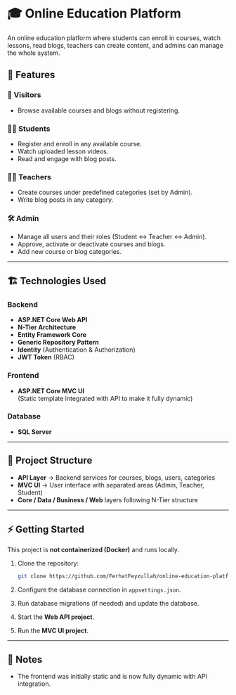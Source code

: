 # 🎓 Online Education Platform

An online education platform where students can enroll in courses, watch lessons, read blogs, teachers can create content, and admins can manage the whole system.  

## 🚀 Features

### 👥 Visitors
- Browse available courses and blogs without registering.

### 🧑‍🎓 Students
- Register and enroll in any available course.
- Watch uploaded lesson videos.
- Read and engage with blog posts.

### 🧑‍🏫 Teachers
- Create courses under predefined categories (set by Admin).
- Write blog posts in any category.

### 🛠️ Admin
- Manage all users and their roles (Student ↔ Teacher ↔ Admin).
- Approve, activate or deactivate courses and blogs.
- Add new course or blog categories.

---

## 🏗️ Technologies Used

### Backend
- **ASP.NET Core Web API**
- **N-Tier Architecture**
- **Entity Framework Core**
- **Generic Repository Pattern**
- **Identity** (Authentication & Authorization)
- **JWT Token** (RBAC)

### Frontend
- **ASP.NET Core MVC UI**  
  (Static template integrated with API to make it fully dynamic)

### Database
- **SQL Server**

---

## 📂 Project Structure
- **API Layer** → Backend services for courses, blogs, users, categories  
- **MVC UI** → User interface with separated areas (Admin, Teacher, Student)  
- **Core / Data / Business / Web** layers following N-Tier structure  

---

## ⚡ Getting Started

This project is **not containerized (Docker)** and runs locally.  

1. Clone the repository:
   ```bash
   git clone https://github.com/FerhatFeyzullah/online-education-platform.git
   ```

2. Configure the database connection in `appsettings.json`.

3. Run database migrations (if needed) and update the database.

4. Start the **Web API project**.

5. Run the **MVC UI project**.

---

## 📌 Notes
- The frontend was initially static and is now fully dynamic with API integration. 
